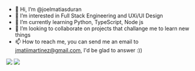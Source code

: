 - 👋 Hi, I’m @joelmatiasduran
- 👀 I’m interested in Full Stack Engineering and UXi/UI Design
- 🌱 I’m currently learning Python, TypeScript, Node js
- 💞️ I’m looking to collaborate on projects that challange me to learn new things
- 📫 How to reach me, you can send me an email to jmatiimartinez@gmail.com, I'd be glad to answer :))
<img src="https://github-readme-stats.vercel.app/api?username=joelmatiasduran&show_icons=true&theme=dracula">
<img src="https://github-readme-stats.vercel.app/api/top-langs/?username=joelmatiasduran&langs_count=8&theme=dracula&show_icons=true">
